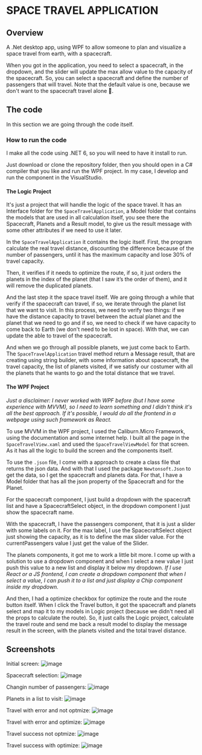 # SPACE TRAVEL APPLICATION


## Overview

A .Net desktop app, using WPF to allow someone to plan and visualize a space travel from earth, with a spacecraft.

When you got in the application, you need to select a spacecraft, in the dropdown, and the slider will update the max allow value to the capacity of the spacecraft. So, you can select a spacecraft and define the number of passengers that will travel. Note that the default value is one, because we don't want to the spacecraft travel alone 🙂.

## The code

In this section we are going through the code itself.

### How to run the code

I make all the code using .NET 6, so you will need to have it install to run.

Just download or clone the repository folder, then you should open in a C# compiler that you like and run the WPF project. In my case, I develop and run the component in the VisualStudio.

#### The Logic Project

It's just a project that will handle the logic of the space travel. It has an Interface folder for the `SpaceTravelApplication`, a Model folder that contains the models that are used in all calculation itself, you see there the Spacecraft, Planets and a Result model, to give us the result message with some other attributes if we need to use it later.

In the `SpaceTravelApplication` it contains the logic itself. First, the program calculate the real travel distance, discounting the difference because of the number of passengers, until it has the maximum capacity and lose 30% of travel capacity.

Then, it verifies if it needs to optimize the route, if so, it just orders the planets in the index of the planet (that I saw it’s the order of them), and it will remove the duplicated planets.

And the last step it the space travel itself. We are going through a while that verify if the spacecraft can travel, if so, we iterate through the planet list that we want to visit. In this process, we need to verify two things: if we have the distance capacity to travel between the actual planet and the planet that we need to go and if so, we need to check if we have capacity to come back to Earth (we don't need to be lost in space). With that, we can update the able to travel of the spacecraft.

And when we go through all possible planets, we just come back to Earth. The `SpaceTravelApplication` travel method return a Message result, that are creating using string builder, with some information about spacecraft, the travel capacity, the list of planets visited, if we satisfy our costumer with all the planets that he wants to go and the total distance that we travel.

#### The WPF Project

_Just a disclaimer: I never worked with WPF before (but I have some experience with MVVM), so I need to learn something and I didn't think it's all the best approach. If it's possible, I would do all the frontend in a webpage using such framework as React._

To use MVVM in the WPF project, I used the Caliburn.Micro Framework, using the documentation and some internet help. I built all the page in the `SpaceTravelView.xaml` and used the `SpaceTravelViewModel` for that screen. As it has all the logic to build the screen and the components itself.

To use the `.json` file, I come with a approach to create a class file that returns the json data. And with that I used the package `Newtonsoft.Json` to get the data, so I get the spacecraft and planets data. For that, I have a Model folder that has all the json property of the Spacecraft and for the Planet.

For the spacecraft component, I just build a dropdown with the spacecraft list and have a SpacecraftSelect object, in the dropdown component I just show the spacecraft name.

With the spacecraft, I have the passengers component, that it is just a slider with some labels on it. For the max label, I use the SpacecraftSelect object just showing the capacity, as it is to define the max slider value. For the currentPassengers value I just get the value of the Slider.

The planets components, it got me to work a little bit more. I come up with a solution to use a dropdown component and when I select a new value I just push this value to a new list and display it below my dropdown. _If I use React or a JS frontend, I can create a dropdown component that when I select a value, I can push it to a list and just display a Chip component inside my dropdown._

And then, I had a optimize checkbox for optimize the route and the route button itself. When I click the Travel button, it got the spacecraft and planets select and map it to my models in Logic project (because we didn't need all the props to calculate the route). So, it just calls the Logic project, calculate the travel route and send me back a result model to display the message result in the screen, with the planets visited and the total travel distance.

## Screenshots

Initial screen:
![image](https://user-images.githubusercontent.com/74380677/172510583-08c12544-741c-4538-9733-501da4774440.png)

Spacecraft selection:
![image](https://user-images.githubusercontent.com/74380677/172510610-5750d332-5ce3-4ebc-b2c5-e108506828f8.png)

Changin number of passengers:
![image](https://user-images.githubusercontent.com/74380677/172510635-c02d30c2-6ddb-485a-b26f-9675f9ebfffd.png)

Planets in a list to visit:
![image](https://user-images.githubusercontent.com/74380677/172510660-4b81feb9-6a30-45ee-8c7d-b2f768a2cf1e.png)

Travel with error and not optmize:
![image](https://user-images.githubusercontent.com/74380677/172510684-03991c91-5de8-44c0-9632-93b5690778a5.png)

Travel with error and optimize:
![image](https://user-images.githubusercontent.com/74380677/172510704-7f22dc7d-a4c7-4a7a-9696-e8bd7430b247.png)

Travel success not optmize:
![image](https://user-images.githubusercontent.com/74380677/172510760-7a0442f4-9ef1-42a7-b053-75dc5d404d87.png)

Travel success with optimize:
![image](https://user-images.githubusercontent.com/74380677/172510773-4d6c6aed-5808-435d-adad-7760412f7ccf.png)







